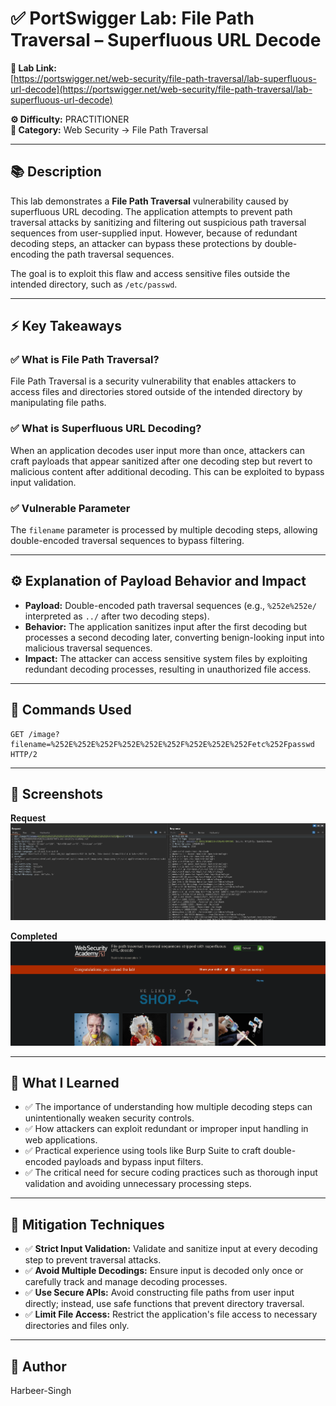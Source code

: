 # ✅ PortSwigger Lab: File Path Traversal – Superfluous URL Decode

**🔗 Lab Link:**  
[https://portswigger.net/web-security/file-path-traversal/lab-superfluous-url-decode](https://portswigger.net/web-security/file-path-traversal/lab-superfluous-url-decode)

**⚙️ Difficulty:** PRACTITIONER   
**📂 Category:** Web Security → File Path Traversal

---

## 📚 Description

This lab demonstrates a **File Path Traversal** vulnerability caused by superfluous URL decoding. The application attempts to prevent path traversal attacks by sanitizing and filtering out suspicious path traversal sequences from user-supplied input. However, because of redundant decoding steps, an attacker can bypass these protections by double-encoding the path traversal sequences.

The goal is to exploit this flaw and access sensitive files outside the intended directory, such as `/etc/passwd`.

---

## ⚡ Key Takeaways

### ✅ What is File Path Traversal?  
File Path Traversal is a security vulnerability that enables attackers to access files and directories stored outside of the intended directory by manipulating file paths.

### ✅ What is Superfluous URL Decoding?  
When an application decodes user input more than once, attackers can craft payloads that appear sanitized after one decoding step but revert to malicious content after additional decoding. This can be exploited to bypass input validation.

### ✅ Vulnerable Parameter  
The `filename` parameter is processed by multiple decoding steps, allowing double-encoded traversal sequences to bypass filtering.

---

## ⚙️ Explanation of Payload Behavior and Impact

- **Payload:** Double-encoded path traversal sequences (e.g., `%252e%252e/` interpreted as `../` after two decoding steps).  
- **Behavior:** The application sanitizes input after the first decoding but processes a second decoding later, converting benign-looking input into malicious traversal sequences.  
- **Impact:** The attacker can access sensitive system files by exploiting redundant decoding processes, resulting in unauthorized file access.

---

## 🧱 Commands Used

```http
GET /image?filename=%252E%252E%252F%252E%252E%252F%252E%252E%252Fetc%252Fpasswd HTTP/2
```

---

## 📸 Screenshots

**Request**  
![Intercepted Request](https://github.com/Harbeer-Singh/Portswigger-Labs/blob/main/PATH%20TRAVERSAL/LAB-4/images/1.png)

**Completed**  
![Response](https://github.com/Harbeer-Singh/Portswigger-Labs/blob/main/PATH%20TRAVERSAL/LAB-4/images/2.png)



---

## 📝 What I Learned

- ✅ The importance of understanding how multiple decoding steps can unintentionally weaken security controls.  
- ✅ How attackers can exploit redundant or improper input handling in web applications.  
- ✅ Practical experience using tools like Burp Suite to craft double-encoded payloads and bypass input filters.  
- ✅ The critical need for secure coding practices such as thorough input validation and avoiding unnecessary processing steps.

---

## 🔐 Mitigation Techniques

- ✅ **Strict Input Validation:** Validate and sanitize input at every decoding step to prevent traversal attacks.  
- ✅ **Avoid Multiple Decodings:** Ensure input is decoded only once or carefully track and manage decoding processes.  
- ✅ **Use Secure APIs:** Avoid constructing file paths from user input directly; instead, use safe functions that prevent directory traversal.  
- ✅ **Limit File Access:** Restrict the application's file access to necessary directories and files only.

---

## 👤 Author

Harbeer-Singh
